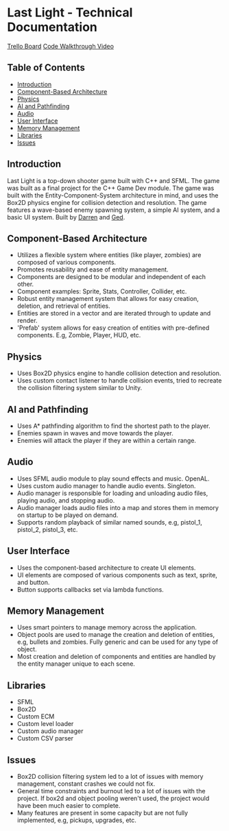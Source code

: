 # Last Light - Technical Documentation

[Trello Board](https://trello.com/b/00CZMrny/last-light)
[Code Walkthrough Video](https://youtu.be/3Jg8NzV7gEI)

## Table of Contents
- [Introduction](#introduction)
- [Component-Based Architecture](#component-based-architecture)
- [Physics](#physics)
- [AI and Pathfinding](#ai-and-pathfinding)
- [Audio](#audio)
- [User Interface](#user-interface)
- [Memory Management](#memory-management)
- [Libraries](#libraries)
- [Issues](#issues)

## Introduction
Last Light is a top-down shooter game built with C++ and SFML. The game was built as a final project for the C++ Game Dev module.
The game was built with the Entity-Component-System architecture in mind, and uses the Box2D physics engine for collision detection and resolution.
The game features a wave-based enemy spawning system, a simple AI system, and a basic UI system. Built by [Darren](https://github.com/D-Sills) and [Ged](https://github.com/Ged-J).


## Component-Based Architecture
- Utilizes a flexible system where entities (like player, zombies) are composed of various components.
- Promotes reusability and ease of entity management.
- Components are designed to be modular and independent of each other.
- Component examples: Sprite, Stats, Controller, Collider, etc.
- Robust entity management system that allows for easy creation, deletion, and retrieval of entities.
- Entities are stored in a vector and are iterated through to update and render.
- 'Prefab' system allows for easy creation of entities with pre-defined components. E.g, Zombie, Player, HUD, etc.

## Physics
- Uses Box2D physics engine to handle collision detection and resolution.
- Uses custom contact listener to handle collision events, tried to recreate the collision filtering system similar to Unity.

## AI and Pathfinding
- Uses A* pathfinding algorithm to find the shortest path to the player.
- Enemies spawn in waves and move towards the player.
- Enemies will attack the player if they are within a certain range.

## Audio
- Uses SFML audio module to play sound effects and music. OpenAL.
- Uses custom audio manager to handle audio events. Singleton.
- Audio manager is responsible for loading and unloading audio files, playing audio, and stopping audio.
- Audio manager loads audio files into a map and stores them in memory on startup to be played on demand.
- Supports random playback of similar named sounds, e.g, pistol_1, pistol_2, pistol_3, etc.

## User Interface
- Uses the component-based architecture to create UI elements.
- UI elements are composed of various components such as text, sprite, and button.
- Button supports callbacks set via lambda functions.

## Memory Management
- Uses smart pointers to manage memory across the application.
- Object pools are used to manage the creation and deletion of entities, e.g, bullets and zombies. Fully generic and can be used for any type of object.
- Most creation and deletion of components and entities are handled by the entity manager unique to each scene.

## Libraries
- SFML
- Box2D
- Custom ECM
- Custom level loader
- Custom audio manager
- Custom CSV parser

## Issues
- Box2D collision filtering system led to a lot of issues with memory management, constant crashes we could not fix.
- General time constraints and burnout led to a lot of issues with the project. If box2d and object pooling weren't used, the project would have been much easier to complete.
- Many features are present in some capacity but are not fully implemented, e.g, pickups, upgrades, etc.